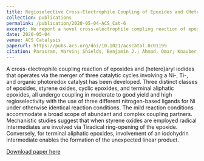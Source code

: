 ```yaml
---
title: Regioselective Cross-Electrophile Coupling of Epoxides and (Hetero)aryl Iodides via Ni/Ti/Photoredox Catalysis
collection: publications
permalink: /publication/2020-05-04-ACS_Cat-6
excerpt: We report a novel cross-electrophile compling reaction of epoxides enabled by Ni-, Ti-, and photoredox catalysis.
date: 2020-05-04
venue: ACS Catalysis
paperurl: https://pubs.acs.org/doi/10.1021/acscatal.0c01199
citation: Parasram, Marvin; Shields, Benjamin J.; Ahmad, Omar; Knauber, Thomas; Doyle, Abigail G. “Regioselective Cross-Electrophile Coupling of Epoxides and (Hetero)aryl Iodides via Ni/Ti/Photoredox Catalysis” ACS Catalysis, 2020, xxx, xxx–xxx.
---
```

A cross-electrophile coupling reaction of epoxides and (hetero)aryl iodides that operates via the merger of three catalytic cycles involving a Ni-, Ti-, and organic photoredox catalyst has been developed. Three distinct classes of epoxides, styrene oxides, cyclic epoxides, and terminal aliphatic epoxides, all undergo coupling in moderate to good yield and high regioselectivity with the use of three different nitrogen-based ligands for Ni under otherwise identical reaction conditions. The mild reaction conditions accommodate a broad scope of abundant and complex coupling partners. Mechanistic studies suggest that when styrene oxides are employed radical intermediates are involved via Tiradical ring-opening of the epoxide. Conversely, for terminal aliphatic epoxides, involvement of an iodohydrin intermediate enables the formation of the unexpected linear product. 

[Download paper here](http://b-shields.github.io/files/ACS_Catalysis-2020.pdf)
